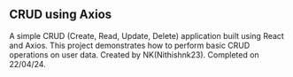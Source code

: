 ## CRUD using Axios

A simple CRUD (Create, Read, Update, Delete) application built using React and Axios. This project demonstrates how to perform basic CRUD operations on user data. Created by NK(Nithishnk23). Completed on 22/04/24.
